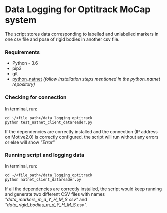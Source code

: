 # Data Logging for Optitrack MoCap system
The script stores data corresponding to labelled and unlabelled markers in one csv file and pose of rigid bodies in another csv file. 

### Requirements
* Python - 3.6
* pip3
* git
* [python_natnet](https://github.com/mje-nz/python_natnet) _(follow installation steps mentioned in the python\_natnet repository)_

### Checking for connection 
In terminal, run:
```
cd ~/<file_path>/data_logging_optitrack
python test_natnet_client_datareader.py
```
If the dependencies are correctly installed and the connection (IP address on Motive2.0) is correctly configured, the script will run without any errors or else will show _"Error"_

### Running script and logging data
In terminal, run:
```
cd ~/<file_path>/data_logging_optitrack
python natnet_client_datareader.py
```

If all the dependencies are correctly installed, the script would keep running and generate two different CSV files with names _"data\_markers\_m\_d\_Y\_H\_M\_S.csv"_ and _"data\_rigid\_bodies\_m\_d\_Y\_H\_M\_S.csv"_.


